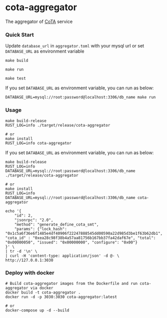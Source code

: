 # cota-aggregator

The aggregator of [CoTA](https://github.com/nervina-labs/ckb-cota-scripts) service

### Quick Start

Update `database_url` in `aggregator.toml` with your mysql url or set `DATABASE_URL` as environment variable

```shell
make build

make run

make test
```

If you set `DATABASE_URL` as environment variable, you can run as below:

```shell
DATABASE_URL=mysql://root:password@localhost:3306/db_name make run
```

### Usage

```shell
make build-release
RUST_LOG=info ./target/release/cota-aggregator

# or
make install
RUST_LOG=info cota-aggregator
```

If you set `DATABASE_URL` as environment variable, you can run as below:

```shell
make build-release
RUST_LOG=info DATABASE_URL=mysql://root:password@localhost:3306/db_name ./target/release/cota-aggregator

# or
make install
RUST_LOG=info DATABASE_URL=mysql://root:password@localhost:3306/db_name cota-aggregator
```

```shell
echo '{
    "id": 2,
    "jsonrpc": "2.0",
    "method": "generate_define_cota_smt",
    "params": {"lock_hash": "0x1c5a6f36e6f1485e4df40906f22247888545dd00590a22d985d3be1f63b62db1", "cota_id" : "0xea28c98f38b4a57aa81756b167bb37fa42daf67e", "total": "0x00000050", "issued": "0x00000000", "configure": "0x00"}
}' \
| tr -d '\n' \
| curl -H 'content-type: application/json' -d @- \
http://127.0.0.1:3030
```

### Deploy with docker

```shell
# Build cota-aggregator images from the Dockerfile and run cota-aggregator via docker
docker build -t cota-aggregator .
docker run -d -p 3030:3030 cota-aggregator:latest

# or
docker-compose up -d --build
```